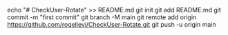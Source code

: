 echo "# CheckUser-Rotate" >> README.md
git init
git add README.md
git commit -m "first commit"
git branch -M main
git remote add origin https://github.com/rogellevi/CheckUser-Rotate.git
git push -u origin main
